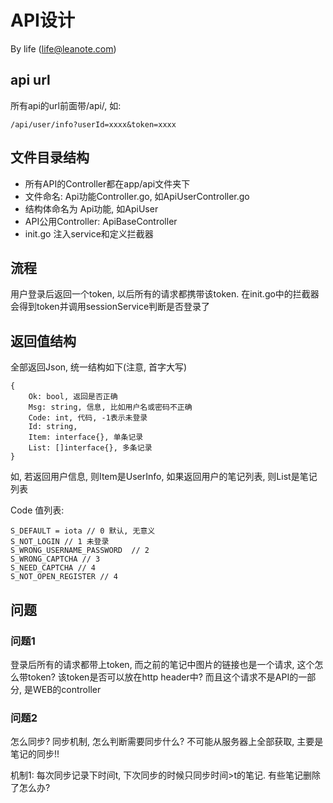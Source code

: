 # API设计

By life (life@leanote.com)

## api url

所有api的url前面带/api/, 如:

`/api/user/info?userId=xxxx&token=xxxx`

## 文件目录结构
* 所有API的Controller都在app/api文件夹下
* 文件命名: Api功能Controller.go, 如ApiUserController.go
* 结构体命名为 Api功能, 如ApiUser
* API公用Controller: ApiBaseController
* init.go 注入service和定义拦截器

## 流程
用户登录后返回一个token, 以后所有的请求都携带该token. 
在init.go中的拦截器会得到token并调用sessionService判断是否登录了 

## 返回值结构
全部返回Json, 统一结构如下(注意, 首字大写)
```
{
	Ok: bool, 返回是否正确
	Msg: string, 信息, 比如用户名或密码不正确
	Code: int, 代码, -1表示未登录
	Id: string,
	Item: interface{}, 单条记录
	List: []interface{}, 多条记录
}
```
如, 若返回用户信息, 则Item是UserInfo, 如果返回用户的笔记列表, 则List是笔记列表

Code 值列表:
```
S_DEFAULT = iota // 0 默认, 无意义
S_NOT_LOGIN // 1 未登录 
S_WRONG_USERNAME_PASSWORD  // 2
S_WRONG_CAPTCHA // 3
S_NEED_CAPTCHA // 4
S_NOT_OPEN_REGISTER // 4
```

## 问题

### 问题1
登录后所有的请求都带上token, 而之前的笔记中图片的链接也是一个请求, 这个怎么带token? 该token是否可以放在http header中?
而且这个请求不是API的一部分, 是WEB的controller

### 问题2
怎么同步? 同步机制, 怎么判断需要同步什么? 不可能从服务器上全部获取, 主要是笔记的同步!!

机制1: 每次同步记录下时间t, 下次同步的时候只同步时间>t的笔记. 有些笔记删除了怎么办?